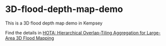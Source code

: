 # 3D-flood-depth-map-demo
This is a 3D flood depth map demo in Kempsey

Find the details in <a href="[https://daringfireball.net/projects/markdown/](https://doi.org/10.48550/arXiv.2507.07585)" target="_blank" rel="noopener">
  HOTA: Hierarchical Overlap-Tiling Aggregation for Large-Area 3D Flood Mapping
</a>
